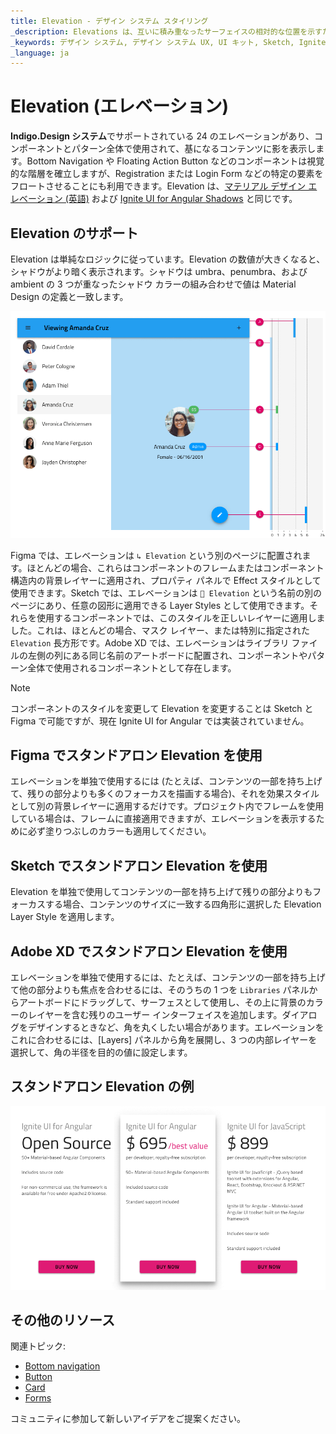 ```yaml
---
title: Elevation - デザイン システム スタイリング
_description: Elevations は、互いに積み重なったサーフェイスの相対的な位置を示すために使用されます。
_keywords: デザイン システム, デザイン システム UX, UI キット, Sketch, Ignite UI for Angular, Sketch to Angular, Angular, Angular デザイン システム, Sketch からコードをエクスポート, Angular 用のデザイン キット, Sketch HTML, Sketch to HTML, Sketch UI キット, Figma, Figma to Angular, Figma からコードをエクスポート, Figma HTML, Figma to HTML, Figma UI キット
_language: ja
---
```


# Elevation (エレベーション)

**Indigo.Design システム**でサポートされている 24 のエレベーションがあり、コンポーネントとパターン全体で使用されて、基になるコンテンツに影を表示します。Bottom Navigation や Floating Action Button などのコンポーネントは視覚的な階層を確立しますが、Registration または Login Form などの特定の要素をフロートさせることにも利用できます。Elevation は、[マテリアル デザイン エレベーション (英語)](https://material.io/design/environment/elevation.html#) および [Ignite UI for Angular Shadows](https://jp.infragistics.com/products/ignite-ui-angular/angular/components/shadows.html) と同じです。

## Elevation のサポート

Elevation は単純なロジックに従っています。Elevation の数値が大きくなると、シャドウがより暗く表示されます。シャドウは umbra、penumbra、および ambient の 3 つが重なったシャドウ カラーの組み合わせで値は Material Design の定義と一致します。

<img class="responsive-img" src="../images/elevation_people.png" srcset="../images/elevation_people@2x.png 2x" />

Figma では、エレベーションは `↳ Elevation` という別のページに配置されます。ほとんどの場合、これらはコンポーネントのフレームまたはコンポーネント構造内の背景レイヤーに適用され、プロパティ パネルで Effect スタイルとして使用できます。Sketch では、エレベーションは `🎨 Elevation` という名前の別のページにあり、任意の図形に適用できる Layer Styles として使用できます。それらを使用するコンポーネントでは、このスタイルを正しいレイヤーに適用しました。これは、ほとんどの場合、マスク レイヤー、または特別に指定された `Elevation` 長方形です。Adobe XD では、エレベーションはライブラリ ファイルの左側の列にある同じ名前のアートボードに配置され、コンポーネントやパターン全体で使用されるコンポーネントとして存在します。

> [!Note]
> コンポーネントのスタイルを変更して Elevation を変更することは Sketch と Figma で可能ですが、現在 Ignite UI for Angular では実装されていません。

## Figma でスタンドアロン Elevation を使用

エレベーションを単独で使用するには (たとえば、コンテンツの一部を持ち上げて、残りの部分よりも多くのフォーカスを描画する場合)、それを効果スタイルとして別の背景レイヤーに適用するだけです。プロジェクト内でフレームを使用している場合は、フレームに直接適用できますが、エレベーションを表示するために必ず塗りつぶしのカラーも適用してください。

## Sketch でスタンドアロン Elevation を使用

Elevation を単独で使用してコンテンツの一部を持ち上げて残りの部分よりもフォーカスする場合、コンテンツのサイズに一致する四角形に選択した Elevation Layer Style を適用します。

## Adobe XD でスタンドアロン Elevation を使用

エレベーションを単独で使用するには、たとえば、コンテンツの一部を持ち上げて他の部分よりも焦点を合わせるには、そのうちの 1 つを `Libraries` パネルからアートボードにドラッグして、サーフェスとして使用し、その上に背景のカラーのレイヤーを含む残りのユーザー インターフェイスを追加します。ダイアログをデザインするときなど、角を丸くしたい場合があります。エレベーションをこれに合わせるには、[Layers] パネルから角を展開し、3 つの内部レイヤーを選択して、角の半径を目的の値に設定します。

## スタンドアロン Elevation の例

<img class="responsive-img" src="../images/elevation_standalone.png" srcset="../images/elevation_standalone@2x.png 2x" />

## その他のリソース

関連トピック:

- [Bottom navigation](../components/bottom-nav.md)
- [Button](../components/button.md)
- [Card](../components/card.md)
- [Forms](../patterns/form.md)
  <div class="divider--half"></div>

コミュニティに参加して新しいアイデアをご提案ください。
